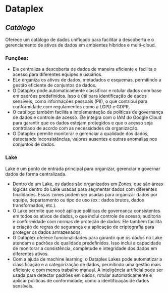 # Dataplex

## ***Catálogo***
Oferece um catálogo de dados unificado para facilitar a descoberta e o gerenciamento de ativos de dados em ambientes híbridos e multi-cloud.

### Funções:
- Ele centraliza a descoberta de dados de maneira eficiente e facilita o acesso para diferentes equipes e usuários.
- ELe organiza os ativos de dados, metadados e esquemas, permitindo a gestão eficiente de conjuntos de dados.
- O Dataplex pode automaticamente classificar e rotular dados com base em padrões predefinidos. Isso é útil para
identificação de dados sensíveis, como informações pessoais (PII), o que contribui para conformidade com regulamentos como a LGPD e GDPR.
- O catálogo também facilita a implementação de políticas de governança de dados e controle de acesso. Ele integra com o IAM do Google Cloud
para garantir que os dados estejam protegidos e que o acesso seja controlado de acordo com as necessidades da organização.
- O Dataplex permite monitorar e gerenciar a qualidade dos dados, detectando inconsistências, valores ausentes e outras anomalias nos conjuntos de dados.

### Lake
Lake é um ponto de entrada principal para organizar, gerenciar e governar dados de forma centralizada.

- Dentro de um Lake, os dados são organizados em Zones, que são áreas lógicas dentro do Lake usadas para segmentar 
dados com diferentes finalidades. Essas zones podem ser usadas para organizar dados por equipe, departamento ou 
tipo de uso (ex.: dados brutos, dados transformados, etc.).
- O Lake permite que você aplique políticas de governança consistentes em todos os ativos de dados, o que inclui
controle de acesso, auditoria e conformidade com normas de proteção de dados. Ele também facilita a criação de regras
de segurança e a aplicação de criptografia para proteger os dados armazenados.
- O Dataplex oferece funcionalidades para garantir que os dados no Lake atendam a padrões de qualidade predefinidos.
Isso inclui a capacidade de monitorar a consistência, completude e integridade dos dados em diferentes ativos.
- Com a ajuda de machine learning, o Dataplex Lakes pode automatizar a classificação e a categorização de dados,
permitindo uma gestão mais eficiente e com menos trabalho manual. A inteligência artificial pode ser usada para
detectar padrões em dados, rotular automaticamente e aplicar políticas de conformidade, como a identificação de dados sensíveis.
